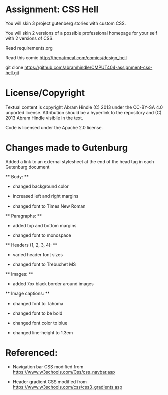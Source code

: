 Assignment: CSS Hell
====================

You will skin 3 project gutenberg stories with custom CSS.

You will skin 2 versions of a possible professional homepage for your
self with 2 versions of CSS.

Read requirements.org

Read this comic http://theoatmeal.com/comics/design_hell

git clone https://github.com/abramhindle/CMPUT404-assignment-css-hell.git

License/Copyright
=================

Textual content is copyright Abram Hindle (C) 2013 under the CC-BY-SA
4.0 unported license. Attribution should be a hyperlink to the
repository and (C) 2013 Abram Hindle visibile in the text.

Code is licensed under the Apache 2.0 license.

Changes made to Gutenburg
=========================

Added a link to an external stylesheet at the end of the head tag in each Gutenburg document

** Body: **

* changed background color

* increased left and right margins

* changed font to Times New Roman

** Paragraphs: **

* added top and bottom margins

* changed font to monospace

** Headers (1, 2, 3, 4): **

* varied header font sizes

* changed font to Trebuchet MS

** Images: **

* added 7px black border around images

** Image captions: **

* changed font to Tahoma

* changed font to be bold

* changed font color to blue

* changed line-height to 1.3em

Referenced:
==========

* Navigation bar CSS modified from https://www.w3schools.com/Css/css_navbar.asp

* Header gradient CSS modified from https://www.w3schools.com/css/css3_gradients.asp
